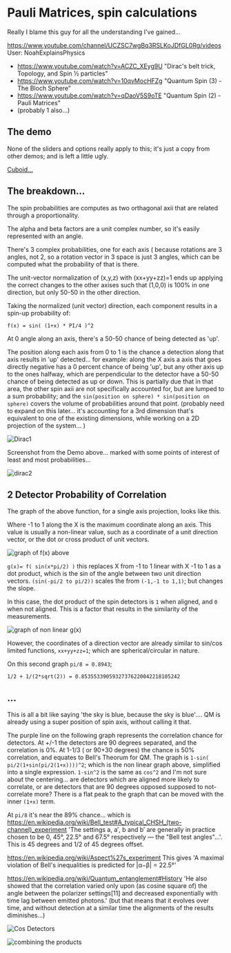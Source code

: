 
# Pauli Matrices, spin calculations

Really I blame this guy for all the understanding I've gained...

https://www.youtube.com/channel/UCZSC7wgBq3RSLKoJDfGL0Rg/videos User: NoahExplainsPhysics

- https://www.youtube.com/watch?v=ACZC_XEyg9U  "Dirac's belt trick, Topology, and Spin ½ particles"
- https://www.youtube.com/watch?v=10qvMocHFZg  "Quantum Spin (3) - The Bloch Sphere" 
- https://www.youtube.com/watch?v=qDaoV5S9oTE  "Quantum Spin (2) - Pauli Matrices"
- (probably 1 also...)



## The demo

None of the sliders and options really apply to this; it's just a copy from other demos; and is left a little ugly.

[Cuboid...](https://d3x0r.github.io/STFRPhysics/3d/index5.html)

## The breakdown...

The spin probabilities are computes as two orthagonal axii that are related through a proportionality.

The alpha and beta factors are a unit complex number, so it's easily represented with an angle.

There's 3 complex probabilities, one for each axis ( because rotations are 3 angles, not 2, so a rotation vector in 3 space is just 3 angles, which can be computed
what the probability of that is there.

The unit-vector normalization of (x,y,z) with (xx+yy+zz)=1 ends up applying the correct changes to the other axises such that
(1,0,0) is 100% in one direction, but only 50-50 in the other direction.  

Taking the normalized (unit vector) direction, each component results in a spin-up probability of:

```
f(x) = sin( (1+x) * PI/4 )^2
```

At 0 angle along an axis, there's a 50-50 chance of being detected as 'up'.

The position along each axis from 0 to 1 is the chance a detection along that axis results in 'up' detected... for example: along the X axis a axis that goes directly negative has a 0 percent chance of being 'up', but 
any other axis up to the ones halfway, which are perpendicular to the detector have a 50-50 chance of being detected as up or down.  This is partially due that in that area, the other spin axii are not specifically accounted for, but are 
lumped to a sum probability; and the `sin(position on sphere) * sin(position on sphere)` covers the volume of probabilities around that point. (probably need to expand on this later... it's accounting for a 3rd dimension that's equivalent to one
of the existing dimensions, while working on a 2D projection of the system...  )

![Dirac1](spinUpProbabilityCurve.png)


Screenshot from the Demo above... marked with some points of interest of least and most probabilities...

![dirac2](ExampleSpinExpectationGraph.png)



## 2 Detector Probability of Correlation

The graph of the above function, for a single axis projection, looks like this.

Where -1 to 1 along the X is the maximum coordinate along an axis.  This value is usually a non-linear value, such as a coordinate of a unit direction vector, or the dot or cross product of unit vectors.

![graph of f(x) above](sin_squared_f.png)


`g(x)= f( sin(x*pi/2) )` this replaces X from -1 to 1 linear with X -1 to 1 as a dot product, which is the sin of the angle between two unit direction vectors. `(sin(-pi/2 to pi/2))` scales the from `(-1,-1 to 1,1)`; but changes the slope.

In this case, the dot product of the spin detectors is `1` when aligned, and `0` when not aligned.  This is a factor that results in the similarity of the measurements.

![graph of non linear g(x)](sin_squared_dot_product.png)

However, the coordinates of a direction vector are already similar to sin/cos limited functions, `xx+yy+zz=1`; which are spherical/circular in nature.

On this second graph `pi/8 = 0.8943`; 

`1/2 + 1/(2*sqrt(2)) = 0.85355339059327376220042218105242`  

## ...

This is all a bit like saying 'the sky is blue, because the sky is blue'.... QM is already using a super position of spin axis, without calling it that.



The purple line on the following graph represents the correlation chance for detectors.  At +/-1 the detectors are 90 degrees separated, and the correlation is 0%.
At 1-1/3 ( or 90+30 degrees) the chance is 50% correlation, and equates to Bell's Theorum for QM. The graph is `1-sin( pi/2(1+sin(pi/2(1+x))))^2`; which is the non linear graph above, simplified into a single expression.  `1-sin^2` is the same as `cos^2` and I'm not sure about the centering...
are detectors which are aligned more likely to correlate, or are detectors that are 90 degrees opposed supposed to not-correlate more?  There is a flat peak to the graph that can be moved with the inner `(1+x)` term.

At `pi/8` it's near the 89% chance... which is https://en.wikipedia.org/wiki/Bell_test#A_typical_CHSH_(two-channel)_experiment 'The settings a, a′, b and b′ are generally in practice chosen to be 0, 45°, 22.5° and 67.5° respectively — the "Bell test angles"...'.  This is 45 degrees and 1/2 of 45 degrees offset.

https://en.wikipedia.org/wiki/Aspect%27s_experiment This gives 'A maximal violation of Bell's inequalities is predicted for |α−β| = 22.5°'

https://en.wikipedia.org/wiki/Quantum_entanglement#History 'He also showed that the correlation varied only upon (as cosine square of) the angle between the polarizer settings[11] and decreased exponentially with time lag between emitted photons.'  (but that means that it evolves over time, and without detection at a similar time the alignments of the results diminishes...)

![Cos Detectors](cos-detectors.png)


![combining the products](sin_squared_detectors.png)


